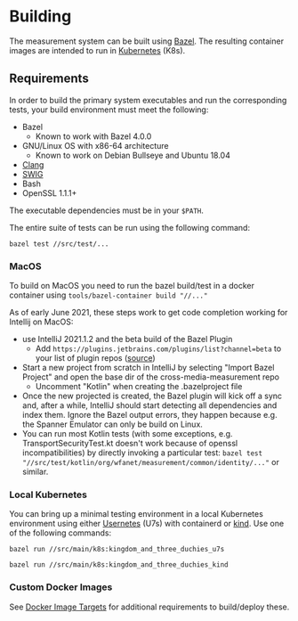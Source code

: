 # Building

The measurement system can be built using [Bazel](https://www.bazel.build/). The
resulting container images are intended to run in
[Kubernetes](https://kubernetes.io/) (K8s).

## Requirements

In order to build the primary system executables and run the corresponding
tests, your build environment must meet the following:

*   Bazel
    *   Known to work with Bazel 4.0.0
*   GNU/Linux OS with x86-64 architecture
    *   Known to work on Debian Bullseye and Ubuntu 18.04
*   [Clang](https://clang.llvm.org/)
*   [SWIG](http://swig.org/)
*   Bash
*   OpenSSL 1.1.1+

The executable dependencies must be in your `$PATH`.

The entire suite of tests can be run using the following command:

```shell
bazel test //src/test/...
```

### MacOS

To build on MacOS you need to run the bazel build/test in a docker container using
`tools/bazel-container build "//..."`

As of early June 2021, these steps work to get code completion working for Intellij on MacOS:
- use IntelliJ 2021.1.2 and the beta build of the Bazel Plugin
    - Add `https://plugins.jetbrains.com/plugins/list?channel=beta` to your list of plugin repos ([source](https://github.com/bazelbuild/intellij/issues/2406))
- Start a new project from scratch in IntelliJ by selecting "Import Bazel Project" and open the base dir of the cross-media-measurement repo
    - Uncomment "Kotlin" when creating the .bazelproject file
- Once the new projected is created, the Bazel plugin will kick off a sync and, after a while, IntelliJ should start detecting all dependencies and index them. Ignore the Bazel output errors, they happen because e.g. the Spanner Emulator can only be build on Linux.
- You can run most Kotlin tests (with some exceptions, e.g. TransportSecurityTest.kt doesn't work because of openssl incompatibilities) by directly invoking a particular test: `bazel test "//src/test/kotlin/org/wfanet/measurement/common/identity/..."` or similar.


### Local Kubernetes

You can bring up a minimal testing environment in a local Kubernetes environment
using either [Usernetes](https://github.com/rootless-containers/usernetes) (U7s)
with containerd or [kind](https://kind.sigs.k8s.io/). Use one of the following
commands:

```shell
bazel run //src/main/k8s:kingdom_and_three_duchies_u7s
```

```shell
bazel run //src/main/k8s:kingdom_and_three_duchies_kind
```

### Custom Docker Images

See [Docker Image Targets](../src/main/docker/README.md) for additional
requirements to build/deploy these.
